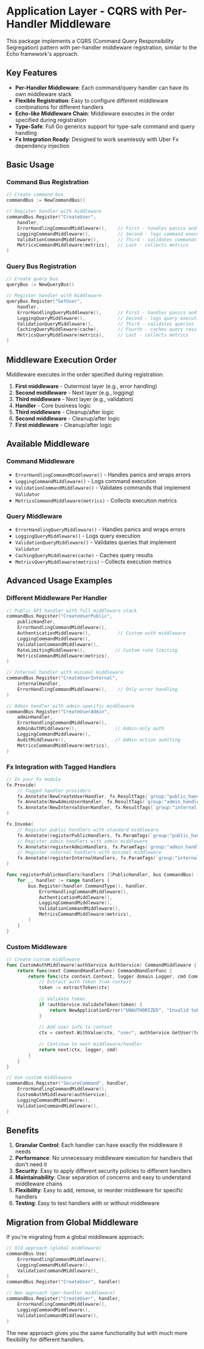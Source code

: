 # Application Layer - CQRS with Per-Handler Middleware

This package implements a CQRS (Command Query Responsibility Segregation) pattern with per-handler middleware registration, similar to the Echo framework's approach.

## Key Features

- **Per-Handler Middleware**: Each command/query handler can have its own middleware stack
- **Flexible Registration**: Easy to configure different middleware combinations for different handlers
- **Echo-like Middleware Chain**: Middleware executes in the order specified during registration
- **Type-Safe**: Full Go generics support for type-safe command and query handling
- **Fx Integration Ready**: Designed to work seamlessly with Uber Fx dependency injection

## Basic Usage

### Command Bus Registration

```go
// Create command bus
commandBus := NewCommandBus()

// Register handler with middleware
commandBus.Register("CreateUser", 
    handler,
    ErrorHandlingCommandMiddleware(),    // First - handles panics and wraps errors
    LoggingCommandMiddleware(),          // Second - logs command execution
    ValidationCommandMiddleware(),       // Third - validates commands
    MetricsCommandMiddleware(metrics),   // Last - collects metrics
)
```

### Query Bus Registration

```go
// Create query bus
queryBus := NewQueryBus()

// Register handler with middleware
queryBus.Register("GetUser", 
    handler,
    ErrorHandlingQueryMiddleware(),      // First - handles panics and wraps errors
    LoggingQueryMiddleware(),            // Second - logs query execution
    ValidationQueryMiddleware(),         // Third - validates queries
    CachingQueryMiddleware(cache),       // Fourth - caches query results
    MetricsQueryMiddleware(metrics),     // Last - collects metrics
)
```

## Middleware Execution Order

Middleware executes in the order specified during registration:

1. **First middleware** - Outermost layer (e.g., error handling)
2. **Second middleware** - Next layer (e.g., logging)
3. **Third middleware** - Next layer (e.g., validation)
4. **Handler** - Core business logic
5. **Third middleware** - Cleanup/after logic
6. **Second middleware** - Cleanup/after logic
7. **First middleware** - Cleanup/after logic

## Available Middleware

### Command Middleware
- `ErrorHandlingCommandMiddleware()` - Handles panics and wraps errors
- `LoggingCommandMiddleware()` - Logs command execution
- `ValidationCommandMiddleware()` - Validates commands that implement `Validator`
- `MetricsCommandMiddleware(metrics)` - Collects execution metrics

### Query Middleware
- `ErrorHandlingQueryMiddleware()` - Handles panics and wraps errors
- `LoggingQueryMiddleware()` - Logs query execution
- `ValidationQueryMiddleware()` - Validates queries that implement `Validator`
- `CachingQueryMiddleware(cache)` - Caches query results
- `MetricsQueryMiddleware(metrics)` - Collects execution metrics

## Advanced Usage Examples

### Different Middleware Per Handler

```go
// Public API handler with full middleware stack
commandBus.Register("CreateUserPublic", 
    publicHandler,
    ErrorHandlingCommandMiddleware(),
    AuthenticationMiddleware(),          // Custom auth middleware
    LoggingCommandMiddleware(),
    ValidationCommandMiddleware(),
    RateLimitingMiddleware(),           // Custom rate limiting
    MetricsCommandMiddleware(metrics),
)

// Internal handler with minimal middleware
commandBus.Register("CreateUserInternal", 
    internalHandler,
    ErrorHandlingCommandMiddleware(),    // Only error handling
)

// Admin handler with admin-specific middleware
commandBus.Register("CreateUserAdmin", 
    adminHandler,
    ErrorHandlingCommandMiddleware(),
    AdminAuthMiddleware(),              // Admin-only auth
    LoggingCommandMiddleware(),
    AuditMiddleware(),                  // Admin action auditing
    MetricsCommandMiddleware(metrics),
)
```

### Fx Integration with Tagged Handlers

```go
// In your Fx module
fx.Provide(
    // Tagged handler providers
    fx.Annotate(NewCreateUserHandler, fx.ResultTags(`group:"public_handlers"`)),
    fx.Annotate(NewAdminUserHandler, fx.ResultTags(`group:"admin_handlers"`)),
    fx.Annotate(NewInternalUserHandler, fx.ResultTags(`group:"internal_handlers"`)),
)

fx.Invoke(
    // Register public handlers with standard middleware
    fx.Annotate(registerPublicHandlers, fx.ParamTags(`group:"public_handlers"`)),
    // Register admin handlers with admin middleware
    fx.Annotate(registerAdminHandlers, fx.ParamTags(`group:"admin_handlers"`)),
    // Register internal handlers with minimal middleware
    fx.Annotate(registerInternalHandlers, fx.ParamTags(`group:"internal_handlers"`)),
)

func registerPublicHandlers(handlers []PublicHandler, bus CommandBus) {
    for _, handler := range handlers {
        bus.Register(handler.CommandType(), handler,
            ErrorHandlingCommandMiddleware(),
            AuthenticationMiddleware(),
            LoggingCommandMiddleware(),
            ValidationCommandMiddleware(),
            MetricsCommandMiddleware(metrics),
        )
    }
}
```

### Custom Middleware

```go
// Create custom middleware
func CustomAuthMiddleware(authService AuthService) CommandMiddleware {
    return func(next CommandHandlerFunc) CommandHandlerFunc {
        return func(ctx context.Context, logger domain.Logger, cmd Command) error {
            // Extract auth token from context
            token := extractToken(ctx)
            
            // Validate token
            if !authService.ValidateToken(token) {
                return NewApplicationError("UNAUTHORIZED", "Invalid token", nil)
            }
            
            // Add user info to context
            ctx = context.WithValue(ctx, "user", authService.GetUser(token))
            
            // Continue to next middleware/handler
            return next(ctx, logger, cmd)
        }
    }
}

// Use custom middleware
commandBus.Register("SecureCommand", handler,
    ErrorHandlingCommandMiddleware(),
    CustomAuthMiddleware(authService),
    LoggingCommandMiddleware(),
    ValidationCommandMiddleware(),
)
```

## Benefits

1. **Granular Control**: Each handler can have exactly the middleware it needs
2. **Performance**: No unnecessary middleware execution for handlers that don't need it
3. **Security**: Easy to apply different security policies to different handlers
4. **Maintainability**: Clear separation of concerns and easy to understand middleware chains
5. **Flexibility**: Easy to add, remove, or reorder middleware for specific handlers
6. **Testing**: Easy to test handlers with or without middleware

## Migration from Global Middleware

If you're migrating from a global middleware approach:

```go
// Old approach (global middleware)
commandBus.Use(
    ErrorHandlingCommandMiddleware(),
    LoggingCommandMiddleware(),
    ValidationCommandMiddleware(),
)
commandBus.Register("CreateUser", handler)

// New approach (per-handler middleware)
commandBus.Register("CreateUser", handler,
    ErrorHandlingCommandMiddleware(),
    LoggingCommandMiddleware(),
    ValidationCommandMiddleware(),
)
```

The new approach gives you the same functionality but with much more flexibility for different handlers.